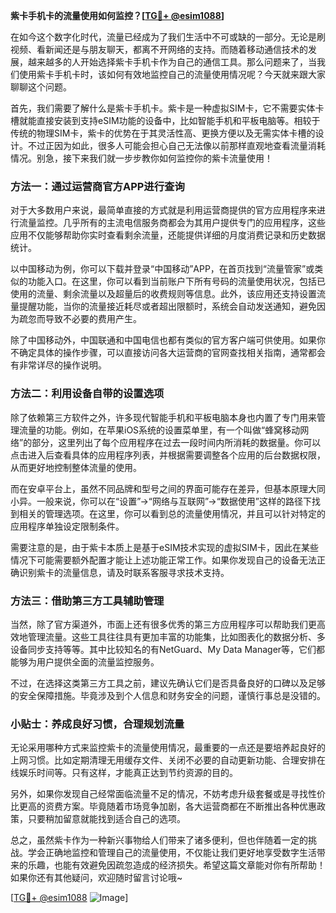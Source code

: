 **紫卡手机卡的流量使用如何监控？[[TG💪+ @esim1088](https://t.me/s/esim1088)]**

在如今这个数字化时代，流量已经成为了我们生活中不可或缺的一部分。无论是刷视频、看新闻还是与朋友聊天，都离不开网络的支持。而随着移动通信技术的发展，越来越多的人开始选择紫卡手机卡作为自己的通信工具。那么问题来了，当我们使用紫卡手机卡时，该如何有效地监控自己的流量使用情况呢？今天就来跟大家聊聊这个问题。

首先，我们需要了解什么是紫卡手机卡。紫卡是一种虚拟SIM卡，它不需要实体卡槽就能直接安装到支持eSIM功能的设备中，比如智能手机和平板电脑等。相较于传统的物理SIM卡，紫卡的优势在于其灵活性高、更换方便以及无需实体卡槽的设计。不过正因为如此，很多人可能会担心自己无法像以前那样直观地查看流量消耗情况。别急，接下来我们就一步步教你如何监控你的紫卡流量使用！

### 方法一：通过运营商官方APP进行查询

对于大多数用户来说，最简单直接的方式就是利用运营商提供的官方应用程序来进行流量监控。几乎所有的主流电信服务商都会为其用户提供专门的应用程序，这些应用不仅能够帮助你实时查看剩余流量，还能提供详细的月度消费记录和历史数据统计。

以中国移动为例，你可以下载并登录“中国移动”APP，在首页找到“流量管家”或类似的功能入口。在这里，你可以看到当前账户下所有号码的流量使用状况，包括已使用的流量、剩余流量以及超量后的收费规则等信息。此外，该应用还支持设置流量提醒功能，当你的流量接近耗尽或者超出限额时，系统会自动发送通知，避免因为疏忽而导致不必要的费用产生。

除了中国移动外，中国联通和中国电信也都有类似的官方客户端可供使用。如果你不确定具体的操作步骤，可以直接访问各大运营商的官网查找相关指南，通常都会有非常详尽的操作说明。

### 方法二：利用设备自带的设置选项

除了依赖第三方软件之外，许多现代智能手机和平板电脑本身也内置了专门用来管理流量的功能。例如，在苹果iOS系统的设置菜单里，有一个叫做“蜂窝移动网络”的部分，这里列出了每个应用程序在过去一段时间内所消耗的数据量。你可以点击进入后查看具体的应用程序列表，并根据需要调整各个应用的后台数据权限，从而更好地控制整体流量的使用。

而在安卓平台上，虽然不同品牌和型号之间的界面可能存在差异，但基本原理大同小异。一般来说，你可以在“设置”→“网络与互联网”→“数据使用”这样的路径下找到相关的管理选项。在这里，你可以看到总的流量使用情况，并且可以针对特定的应用程序单独设定限制条件。

需要注意的是，由于紫卡本质上是基于eSIM技术实现的虚拟SIM卡，因此在某些情况下可能需要额外配置才能让上述功能正常工作。如果你发现自己的设备无法正确识别紫卡的流量信息，请及时联系客服寻求技术支持。

### 方法三：借助第三方工具辅助管理

当然，除了官方渠道外，市面上还有很多优秀的第三方应用程序可以帮助我们更高效地管理流量。这些工具往往具有更加丰富的功能集，比如图表化的数据分析、多设备同步支持等等。其中比较知名的有NetGuard、My Data Manager等，它们都能够为用户提供全面的流量监控服务。

不过，在选择这类第三方工具之前，建议先确认它们是否具备良好的口碑以及足够的安全保障措施。毕竟涉及到个人信息和财务安全的问题，谨慎行事总是没错的。

### 小贴士：养成良好习惯，合理规划流量

无论采用哪种方式来监控紫卡的流量使用情况，最重要的一点还是要培养起良好的上网习惯。比如定期清理无用缓存文件、关闭不必要的自动更新功能、合理安排在线娱乐时间等。只有这样，才能真正达到节约资源的目的。

另外，如果你发现自己经常面临流量不足的情况，不妨考虑升级套餐或是寻找性价比更高的资费方案。毕竟随着市场竞争加剧，各大运营商都在不断推出各种优惠政策，只要稍加留意就能找到适合自己的选项。

总之，虽然紫卡作为一种新兴事物给人们带来了诸多便利，但也伴随着一定的挑战。学会正确地监控和管理自己的流量使用，不仅能让我们更好地享受数字生活带来的乐趣，也能有效避免因疏忽造成的经济损失。希望这篇文章能对你有所帮助！如果你还有其他疑问，欢迎随时留言讨论哦~

[[TG💪+ @esim1088](https://t.me/s/esim1088) ![Image](https://i.postimg.cc/4NQfJmqS/Snipaste-2025-05-13-00-14-12.png)]